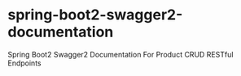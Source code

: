 # spring-boot2-swagger2-documentation
Spring Boot2 Swagger2 Documentation For Product CRUD RESTful Endpoints
